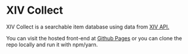 # XIV Collect

XIV Collect is a searchable item database using data from [XIV API.](https://xivapi.com/)

You can visit the hosted front-end at [Github Pages](https://nicholascrandall.github.io/xivcollect/) or you can clone the repo locally and run it with npm/yarn.